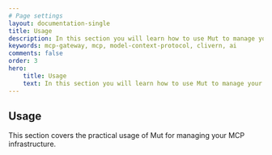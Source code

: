 ```yaml
---
# Page settings
layout: documentation-single
title: Usage
description: In this section you will learn how to use Mut to manage your MCP infrastructure, servers, and gateways.
keywords: mcp-gateway, mcp, model-context-protocol, clivern, ai
comments: false
order: 3
hero:
    title: Usage
    text: In this section you will learn how to use Mut to manage your MCP infrastructure, servers, and gateways.
---
```


## Usage

This section covers the practical usage of Mut for managing your MCP infrastructure.

